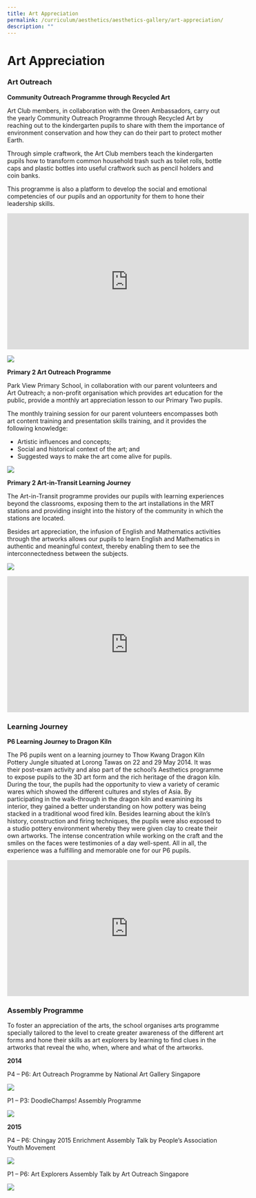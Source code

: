 ```yaml
---
title: Art Appreciation
permalink: /curriculum/aesthetics/aesthetics-gallery/art-appreciation/
description: ""
---
```

# **Art Appreciation**

### Art Outreach

**Community Outreach Programme through Recycled Art**

Art Club members, in collaboration with the Green Ambassadors, carry out the yearly Community Outreach Programme through Recycled Art by reaching out to the kindergarten pupils to share with them the importance of environment conservation and how they can do their part to protect mother Earth.

Through simple craftwork, the Art Club members teach the kindergarten pupils how to transform common household trash such as toilet rolls, bottle caps and plastic bottles into useful craftwork such as pencil holders and coin banks.

This programme is also a platform to develop the social and emotional competencies of our pupils and an opportunity for them to hone their leadership skills.


<iframe width="560" height="315" src="https://www.youtube.com/embed/cwsop_9gm0w" title="YouTube video player" frameborder="0" allow="accelerometer; autoplay; clipboard-write; encrypted-media; gyroscope; picture-in-picture" allowfullscreen></iframe>




![](/images/AOP1.jpg)


**Primary 2 Art Outreach Programme**

Park View Primary School, in collaboration with our parent volunteers and Art Outreach; a non-profit organisation which provides art education for the public, provide a monthly art appreciation lesson to our Primary Two pupils.

The monthly training session for our parent volunteers encompasses both art content training and presentation skills training, and it provides the following knowledge:

*   Artistic influences and concepts;
*   Social and historical context of the art; and
*   Suggested ways to make the art come alive for pupils.

![](/images/AOP2.jpg)


**Primary 2 Art-in-Transit Learning Journey**

The Art-in-Transit programme provides our pupils with learning experiences beyond the classrooms, exposing them to the art installations in the MRT stations and providing insight into the history of the community in which the stations are located.

Besides art appreciation, the infusion of English and Mathematics activities through the artworks allows our pupils to learn English and Mathematics in authentic and meaningful context, thereby enabling them to see the interconnectedness between the subjects.

![](/images/P2Art-in-TransitLearningJourney.jpg)







<iframe width="560" height="315" src="https://www.youtube.com/embed/-iA_BnsARAE" title="YouTube video player" frameborder="0" allow="accelerometer; autoplay; clipboard-write; encrypted-media; gyroscope; picture-in-picture" allowfullscreen></iframe>









### Learning Journey

**P6 Learning Journey to Dragon Kiln**

The P6 pupils went on a learning journey to Thow Kwang Dragon Kiln Pottery Jungle situated at Lorong Tawas on 22 and 29 May 2014. It was their post-exam activity and also part of the school’s Aesthetics programme to expose pupils to the 3D art form and the rich heritage of the dragon kiln. During the tour, the pupils had the opportunity to view a variety of ceramic wares which showed the different cultures and styles of Asia. By participating in the walk-through in the dragon kiln and examining its interior, they gained a better understanding on how pottery was being stacked in a traditional wood fired kiln. Besides learning about the kiln’s history, construction and firing techniques, the pupils were also exposed to a studio pottery environment whereby they were given clay to create their own artworks. The intense concentration while working on the craft and the smiles on the faces were testimonies of a day well-spent. All in all, the experience was a fulfilling and memorable one for our P6 pupils.


<iframe width="560" height="315" src="https://www.youtube.com/embed/4Vt9O4I6YXk" title="YouTube video player" frameborder="0" allow="accelerometer; autoplay; clipboard-write; encrypted-media; gyroscope; picture-in-picture" allowfullscreen></iframe>


### Assembly Programme

To foster an appreciation of the arts, the school organises arts programme specially tailored to the level to create greater awareness of the different art forms and hone their skills as art explorers by learning to find clues in the artworks that reveal the who, when, where and what of the artworks.

**2014**

P4 – P6: Art Outreach Programme by National Art Gallery Singapore

![](/images/NAG%20Assembly%20Talk%20Collage.jpg)

P1 – P3: DoodleChamps! Assembly Programme

![](/images/P1-P3%20Doodle%20Champs%20Collage.jpg)

**2015**

P4 – P6: Chingay 2015 Enrichment Assembly Talk by People’s Association Youth Movement

![](/images/Chingay%20Assembly%202015%20Collage.jpg)

P1 – P6: Art Explorers Assembly Talk by Art Outreach Singapore

![](/images/Art%20Explorers%20Assembly%202015%20Collage.jpg)